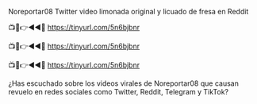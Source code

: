 Noreportar08 Twitter video limonada original y licuado de fresa en Reddit

📺📱👉◄◄🔴  https://tinyurl.com/5n6bjbnr

📺📱👉◄◄🔴  https://tinyurl.com/5n6bjbnr

📺📱👉◄◄🔴  https://tinyurl.com/5n6bjbnr

¿Has escuchado sobre los videos virales de Noreportar08 que causan revuelo en redes sociales como Twitter, Reddit, Telegram y TikTok?
